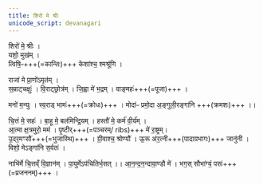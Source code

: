 ```yaml
---
title: शिरो मे श्रीः
unicode_script: devanagari
---
```


शिरो॑ मे॒ श्रीः ।  
यशो॒ मुख॑म् ।  
त्विषि॒ᳶ+++(=कान्तिः)+++ केशा॑श्च॒ श्मश्रू॑णि ।

राजा॑ मे प्रा॒णो॑ऽमृत॑म् ।  
स॒म्राट्चक्षुः॑ । वि॒राट्छ्रोत्र॑म् । जि॒ह्वा मे॑ भ॒द्रम् । वाङ्महः॑+++(=पूजा)+++ । 

मनो॑ म॒न्युः । स्व॒राड् भामः॑+++(=क्रोधः)+++ । मोदा॑ᳶ प्रमो॒दा अ॒ङ्गुली॒रङ्गा॑नि +++(क्रमशः)+++ ।। 

चि॒त्तं मे॒ सहः॑ । बा॒हू मे॒ बल॑मिन्द्रि॒यम् । हस्तौ॑ मे॒ कर्म॑ वी॒र्य॑म् ।  
आ॒त्मा क्ष॒त्रमुरो॒ मम॑ । पृ॒ष्टीर्+++(=पञ्चरम्/ ribs)+++ मे॑ रा॒ष्ट्रम्।  
उ॒दर॒मꣳसौ॑+++(=भुजास्थि)+++ । ग्री॒वाश्च॒ श्रोण्यौ॑ । ऊ॒रू अ॑र॒त्नी+++(पादाग्रभागः)+++ जानु॑नी । विशो॒ मेऽङ्गा॑नि स॒र्वतः॑ ।  

नाभि॑र्मे चि॒त्तव्ँ वि॒ज्ञान॑म् । पा॒युर्मेऽप॑चितिर्भ॒सत् ।। आ॒न॒न्द॒न॒न्दावा॒ण्डौ मे॑ । भग॒स् सौभा॑ग्यं॒ पसः॑+++(=प्रजननम्)+++ । 


